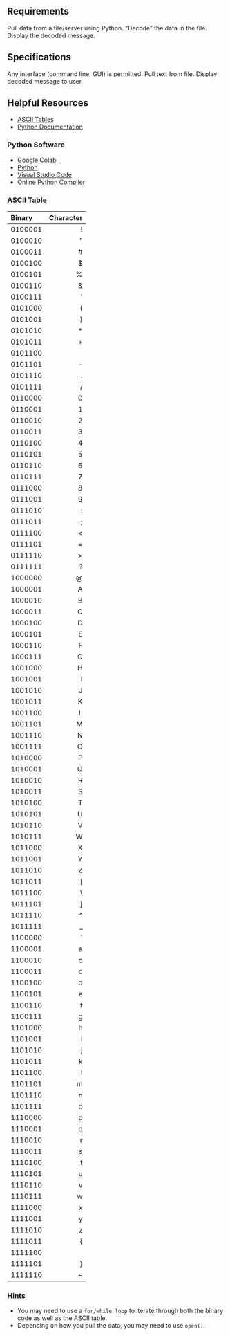 ## Requirements
Pull data from a file/server using Python.
“Decode” the data in the file.
Display the decoded message.

## Specifications
Any interface (command line, GUI) is permitted.
Pull text from file.
Display decoded message to user.

## Helpful Resources
- [ASCII Tables](https://www.ascii-code.com/)
- [Python Documentation](https://docs.python.org/3/)

### Python Software
- [Google Colab](https://research.google.com/colaboratory/edu.html)
- [Python](https://www.python.org/downloads/)
- [Visual Studio Code](https://code.visualstudio.com/)
- [Online Python Compiler](https://www.w3schools.com/python/trypython.asp?filename=demo_compiler)

### ASCII Table
| Binary  | Character |
|:--------|----------:|
| 0100001 | !         |
| 0100010 | "         |
| 0100011 | #         |
| 0100100 | $         |
| 0100101 | %         |
| 0100110 | &         |
| 0100111 | '         |
| 0101000 | (         |
| 0101001 | )         |
| 0101010 | *         |
| 0101011 | +         |
| 0101100 |           |
| 0101101 | -         |
| 0101110 | .         |
| 0101111 | /         |
| 0110000 | 0         |
| 0110001 | 1         |
| 0110010 | 2         |
| 0110011 | 3         |
| 0110100 | 4         |
| 0110101 | 5         |
| 0110110 | 6         |
| 0110111 | 7         |
| 0111000 | 8         |
| 0111001 | 9         |
| 0111010 | :         |
| 0111011 | ;         |
| 0111100 | <         |
| 0111101 | =         |
| 0111110 | >         |
| 0111111 | ?         |
| 1000000 | @         |
| 1000001 | A         |
| 1000010 | B         |
| 1000011 | C         |
| 1000100 | D         |
| 1000101 | E         |
| 1000110 | F         |
| 1000111 | G         |
| 1001000 | H         |
| 1001001 | I         |
| 1001010 | J         |
| 1001011 | K         |
| 1001100 | L         |
| 1001101 | M         |
| 1001110 | N         |
| 1001111 | O         |
| 1010000 | P         |
| 1010001 | Q         |
| 1010010 | R         |
| 1010011 | S         |
| 1010100 | T         |
| 1010101 | U         |
| 1010110 | V         |
| 1010111 | W         |
| 1011000 | X         |
| 1011001 | Y         |
| 1011010 | Z         |
| 1011011 | [         |
| 1011100 | \         |
| 1011101 | ]         |
| 1011110 | ^         |
| 1011111 | _         |
| 1100000 | `         |
| 1100001 | a         |
| 1100010 | b         |
| 1100011 | c         |
| 1100100 | d         |
| 1100101 | e         |
| 1100110 | f         |
| 1100111 | g         |
| 1101000 | h         |
| 1101001 | i         |
| 1101010 | j         |
| 1101011 | k         |
| 1101100 | l         |
| 1101101 | m         |
| 1101110 | n         |
| 1101111 | o         |
| 1110000 | p         |
| 1110001 | q         |
| 1110010 | r         |
| 1110011 | s         |
| 1110100 | t         |
| 1110101 | u         |
| 1110110 | v         |
| 1110111 | w         |
| 1111000 | x         |
| 1111001 | y         |
| 1111010 | z         |
| 1111011 | {         |
| 1111100 | |         |
| 1111101 | }         |
| 1111110 | ~         |

### Hints
- You may need to use a `for/while loop` to iterate through both the binary code as well as the ASCII table.
- Depending on how you pull the data, you may need to use `open()`.
